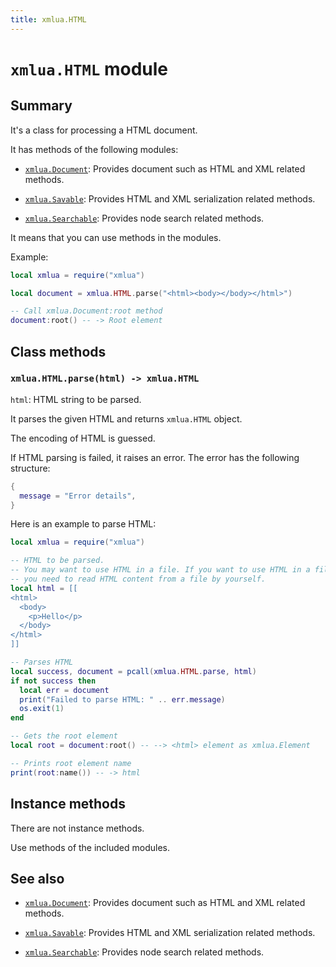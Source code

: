 ```yaml
---
title: xmlua.HTML
---
```


# `xmlua.HTML` module

## Summary

It's a class for processing a HTML document.

It has methods of the following modules:

  * [`xmlua.Document`][document]: Provides document such as HTML and XML related methods.

  * [`xmlua.Savable`][savable]: Provides HTML and XML serialization related methods.

  * [`xmlua.Searchable`][searchable]: Provides node search related methods.

It means that you can use methods in the modules.

Example:

```lua
local xmlua = require("xmlua")

local document = xmlua.HTML.parse("<html><body></body></html>")

-- Call xmlua.Document:root method
document:root() -- -> Root element
```

## Class methods

### `xmlua.HTML.parse(html) -> xmlua.HTML`

`html`: HTML string to be parsed.

It parses the given HTML and returns `xmlua.HTML` object.

The encoding of HTML is guessed.

If HTML parsing is failed, it raises an error. The error has the
following structure:

```lua
{
  message = "Error details",
}
```

Here is an example to parse HTML:

```lua
local xmlua = require("xmlua")

-- HTML to be parsed.
-- You may want to use HTML in a file. If you want to use HTML in a file,
-- you need to read HTML content from a file by yourself.
local html = [[
<html>
  <body>
    <p>Hello</p>
  </body>
</html>
]]

-- Parses HTML
local success, document = pcall(xmlua.HTML.parse, html)
if not success then
  local err = document
  print("Failed to parse HTML: " .. err.message)
  os.exit(1)
end

-- Gets the root element
local root = document:root() -- --> <html> element as xmlua.Element

-- Prints root element name
print(root:name()) -- -> html
```

## Instance methods

There are not instance methods.

Use methods of the included modules.

## See also

  * [`xmlua.Document`][document]: Provides document such as HTML and XML related methods.

  * [`xmlua.Savable`][savable]: Provides HTML and XML serialization related methods.

  * [`xmlua.Searchable`][searchable]: Provides node search related methods.


[document]:document.html

[savable]:savable.html

[searchable]:searchable.html
